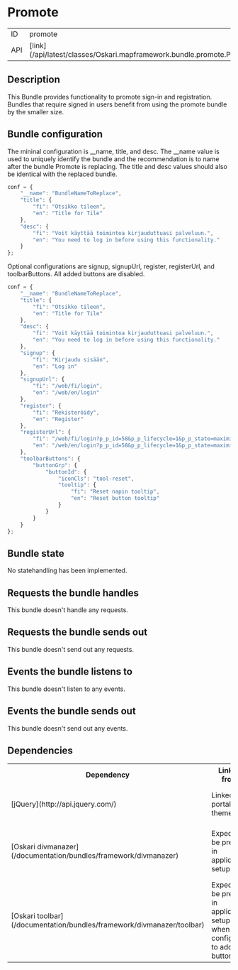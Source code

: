 # Promote

<table class="table">
  <tr>
    <td>ID</td><td>promote</td>
  </tr>
  <tr>
    <td>API</td><td>[link](/api/latest/classes/Oskari.mapframework.bundle.promote.PromoteBundleInstance.html)</td>
  </tr>
</table>

## Description

This Bundle provides functionality to promote sign-in and registration. Bundles that require signed in users benefit from using the promote bundle by the smaller size.

## Bundle configuration

The mininal configuration is __name, title, and desc. The __name value is used to uniquely identify the bundle and the recommendation is to name after the bundle Promote is replacing. The title and desc values should also be identical with the replaced bundle.

```javascript
conf = {
    "__name": "BundleNameToReplace",
    "title": {
        "fi": "Otsikko tileen",
        "en": "Title for Tile"
    },
    "desc": {
        "fi": "Voit käyttää toimintoa kirjauduttuasi palveluun.",
        "en": "You need to log in before using this functionality."
    }
};
```

Optional configurations are signup, signupUrl, register, registerUrl, and toolbarButtons.
All added buttons are disabled.

```javascript
conf = {
    "__name": "BundleNameToReplace",
    "title": {
        "fi": "Otsikko tileen",
        "en": "Title for Tile"
    },
    "desc": {
        "fi": "Voit käyttää toimintoa kirjauduttuasi palveluun.",
        "en": "You need to log in before using this functionality."
    },
    "signup": {
        "fi": "Kirjaudu sisään",
        "en": "Log in"
    },
    "signupUrl": {
        "fi": "/web/fi/login",
        "en": "/web/en/login"
    },
    "register": {
        "fi": "Rekisteröidy",
        "en": "Register"
    },
    "registerUrl": {
        "fi": "/web/fi/login?p_p_id=58&p_p_lifecycle=1&p_p_state=maximized&p_p_mode=view&p_p_col_id=column-1&p_p_col_count=1&saveLastPath=0&_58_struts_action=%2Flogin%2Fcreate_account",
        "en": "/web/en/login?p_p_id=58&p_p_lifecycle=1&p_p_state=maximized&p_p_mode=view&p_p_col_id=column-1&p_p_col_count=1&saveLastPath=0&_58_struts_action=%2Flogin%2Fcreate_account"
    },
    "toolbarButtons": {
        "buttonGrp": {
            "buttonId": {
                "iconCls": "tool-reset",
                "tooltip": {
                    "fi": "Reset napin tooltip",
                    "en": "Reset button tooltip"
                }
            }
        }
    }
};
```

## Bundle state

No statehandling has been implemented.

## Requests the bundle handles

This bundle doesn't handle any requests.

## Requests the bundle sends out

This bundle doesn't send out any requests.

## Events the bundle listens to

This bundle doesn't listen to any events.

## Events the bundle sends out

This bundle doesn't send out any events.

## Dependencies

<table class="table">
  <tr>
    <th> Dependency </th><th> Linked from </th><th> Purpose </th>
  </tr>
  <tr>
    <td> [jQuery](http://api.jquery.com/) </td>
    <td> Linked in portal theme </td>
    <td> Used to create the component UI from begin to end</td>
  </tr>
  <tr>
    <td> [Oskari divmanazer](/documentation/bundles/framework/divmanazer) </td>
    <td> Expects to be present in application setup </td>
    <td> Needed for flyout/tile functionality and accordion/form components</td>
  </tr>
  <tr>
    <td> [Oskari toolbar](/documentation/bundles/framework/divmanazer/toolbar) </td>
    <td> Expects to be present in application setup when configured to add buttons</td>
    <td> Needed for adding configured buttons</td>
  </tr>
</table>
